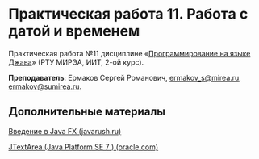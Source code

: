 # Практическая работа 11. Работа с датой и временем
Практическая работа №11 дисциплине «[Программирование на языке Джава](https://online-edu.mirea.ru/course/view.php?id=4053)» (РТУ МИРЭА, ИИТ, 2-ой курс).

**Преподаватель**: Ермаков Сергей Романович, ermakov_s@mirea.ru, ermakov@sumirea.ru.

## Дополнительные материалы

[Введение в Java FX (javarush.ru)](https://javarush.ru/groups/posts/2560-vvedenie-v-java-fx)

[JTextArea (Java Platform SE 7 ) (oracle.com)](https://docs.oracle.com/javase/7/docs/api/javax/swing/JTextArea.html)

